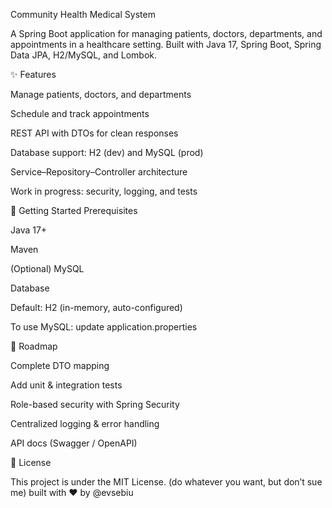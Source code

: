 Community Health Medical System

A Spring Boot application for managing patients, doctors, departments, and appointments in a healthcare setting.
Built with Java 17, Spring Boot, Spring Data JPA, H2/MySQL, and Lombok.

✨ Features

Manage patients, doctors, and departments

Schedule and track appointments

REST API with DTOs for clean responses

Database support: H2 (dev) and MySQL (prod)

Service–Repository–Controller architecture

Work in progress: security, logging, and tests

🚀 Getting Started
Prerequisites

Java 17+

Maven

(Optional) MySQL


Database

Default: H2 (in-memory, auto-configured)

To use MySQL: update application.properties

📌 Roadmap

 Complete DTO mapping

 Add unit & integration tests

 Role-based security with Spring Security

 Centralized logging & error handling

 API docs (Swagger / OpenAPI)

📖 License

This project is under the MIT License. (do whatever you want, but don’t sue me)
built with ❤️ by @evsebiu
